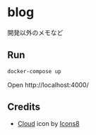 # blog
開発以外のメモなど

## Run

```bash
docker-compose up
```

Open http://localhost:4000/

## Credits

- <a target="_blank" href="https://icons8.com/icon/TBNNeMHyCBKn/cloud">Cloud</a> icon by <a target="_blank" href="https://icons8.com">Icons8</a>
